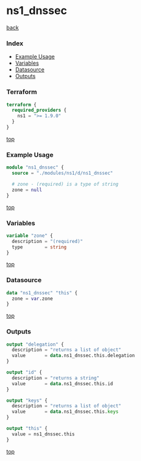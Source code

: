 # ns1_dnssec

[back](../ns1.md)

### Index

- [Example Usage](#example-usage)
- [Variables](#variables)
- [Datasource](#datasource)
- [Outputs](#outputs)

### Terraform

```terraform
terraform {
  required_providers {
    ns1 = ">= 1.9.0"
  }
}
```

[top](#index)

### Example Usage

```terraform
module "ns1_dnssec" {
  source = "./modules/ns1/d/ns1_dnssec"

  # zone - (required) is a type of string
  zone = null
}
```

[top](#index)

### Variables

```terraform
variable "zone" {
  description = "(required)"
  type        = string
}
```

[top](#index)

### Datasource

```terraform
data "ns1_dnssec" "this" {
  zone = var.zone
}
```

[top](#index)

### Outputs

```terraform
output "delegation" {
  description = "returns a list of object"
  value       = data.ns1_dnssec.this.delegation
}

output "id" {
  description = "returns a string"
  value       = data.ns1_dnssec.this.id
}

output "keys" {
  description = "returns a list of object"
  value       = data.ns1_dnssec.this.keys
}

output "this" {
  value = ns1_dnssec.this
}
```

[top](#index)